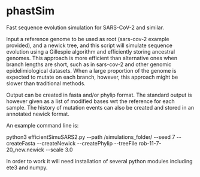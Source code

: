 # phastSim
Fast sequence evolution simulation for SARS-CoV-2 and similar.

Input a reference genome to be used as root (sars-cov-2 example provided), and a newick tree, and this script will simulate sequence evolution using a Gillespie algorithm and efficiently storing ancestral genomes.
This approach is more efficient than alternative ones when branch lengths are short, such as in sars-cov-2 and other genomic epidelimiological datasets.
When a large proportion of the genome is expected to mutate on each branch, however, this approach might be slower than traditional methods.

Output can be created in fasta and/or phylip format. 
The standard output is however given as a list of modified bases wrt the reference for each sample.
The history of mutation events can also be created and stored in an annotated newick format.

An example command line is:

python3 efficientSimuSARS2.py --path /simulations_folder/ --seed 7 --createFasta --createNewick --createPhylip --treeFile rob-11-7-20_new.newick --scale 3.0

In order to work it will need installation of several python modules including ete3 and numpy.

